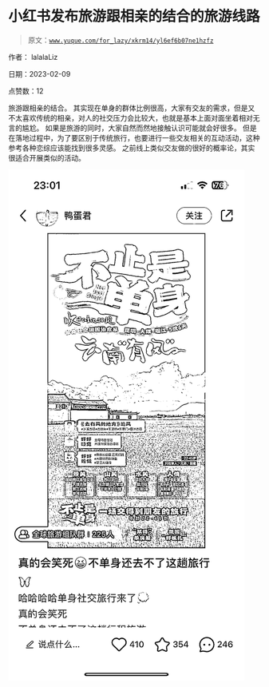 # 小红书发布旅游跟相亲的结合的旅游线路

> 原文：[`www.yuque.com/for_lazy/xkrm14/yl6ef6b07ne1hzfz`](https://www.yuque.com/for_lazy/xkrm14/yl6ef6b07ne1hzfz)

作者： lalalaLiz

日期：2023-02-09

点赞数：12

旅游跟相亲的结合。 其实现在单身的群体比例很高，大家有交友的需求，但是又不太喜欢传统的相亲，对人的社交压力会比较大，也就是基本上面对面坐着相对无言的尴尬。 如果是旅游的同时，大家自然而然地接触认识可能就会好很多。 但是在落地过程中，为了要区别于传统旅行，也要进行一些交友相关的互动活动，这种参考各种恋综应该能找到很多灵感。 之前线上类似交友做的很好的概率论，其实很适合开展类似的活动。

![](img/ab472a937df10860341fa277108af1dd.png)  

